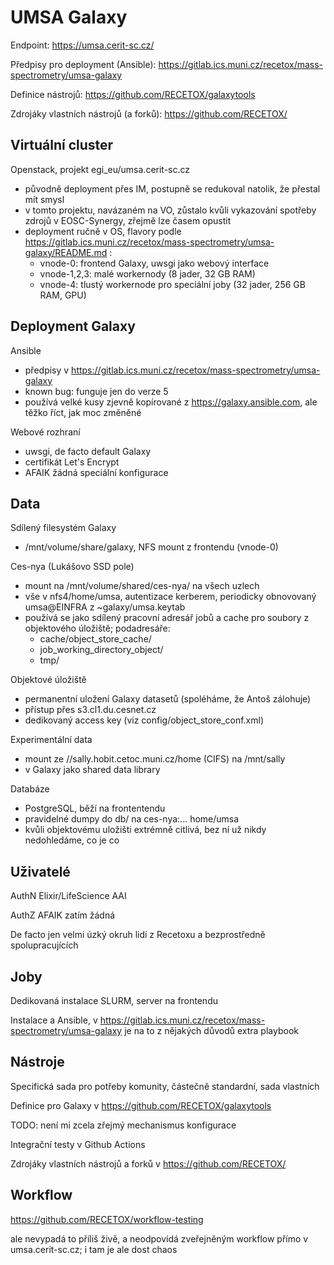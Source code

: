 # UMSA Galaxy

Endpoint: https://umsa.cerit-sc.cz/

Předpisy pro deployment (Ansible): https://gitlab.ics.muni.cz/recetox/mass-spectrometry/umsa-galaxy

Definice nástrojů: https://github.com/RECETOX/galaxytools

Zdrojáky vlastních nástrojů (a forků): https://github.com/RECETOX/ 

## Virtuální cluster

Openstack, projekt egi_eu/umsa.cerit-sc.cz
- původně deployment přes IM, postupně se redukoval natolik, že přestal mít smysl
- v tomto projektu, navázaném na VO, zůstalo kvůli vykazování spotřeby zdrojů v EOSC-Synergy, zřejmě lze časem opustit
- deployment ručně v OS, flavory podle https://gitlab.ics.muni.cz/recetox/mass-spectrometry/umsa-galaxy/README.md : 
  - vnode-0: frontend Galaxy, uwsgi jako webový interface  
  - vnode-1,2,3: malé workernody (8 jader, 32 GB RAM)
  - vnode-4: tlustý workernode pro speciální joby (32 jader, 256 GB RAM, GPU)

## Deployment Galaxy

Ansible
- předpisy v https://gitlab.ics.muni.cz/recetox/mass-spectrometry/umsa-galaxy
- known bug: funguje jen do verze 5
- používá velké kusy zjevně kopírované z https://galaxy.ansible.com, ale těžko říct, jak moc změněné

Webové rozhraní
- uwsgi, de facto default Galaxy
- certifikát Let's Encrypt
- AFAIK žádná speciální konfigurace

## Data

Sdílený filesystém Galaxy
- /mnt/volume/share/galaxy, NFS mount z frontendu (vnode-0)

Ces-nya (Lukášovo SSD pole)
- mount na /mnt/volume/shared/ces-nya/ na všech uzlech
- vše v nfs4/home/umsa, autentizace kerberem, periodicky obnovovaný umsa@EINFRA z ~galaxy/umsa.keytab
- používá se jako sdílený pracovní adresář jobů a cache pro soubory z objektového úložiště; podadresáře:
   - cache/object_store_cache/
   - job_working_directory_object/
   - tmp/

Objektové úložiště
- permanentní uložení Galaxy datasetů (spoléháme, že Antoš zálohuje)
- přístup přes s3.cl1.du.cesnet.cz
- dedikovaný access key (viz config/object_store_conf.xml)

Experimentální data
- mount ze //sally.hobit.cetoc.muni.cz/home (CIFS) na /mnt/sally
- v Galaxy jako shared data library 

Databáze 
- PostgreSQL, běží na frontentendu
- pravidelné dumpy do db/ na ces-nya:... home/umsa
- kvůli objektovému uložišti extrémně citlivá, bez ní už nikdy nedohledáme, co je co


## Uživatelé

AuthN Elixir/LifeScience AAI

AuthZ AFAIK zatím žádná

De facto jen velmi úzký okruh lidí z Recetoxu a bezprostředně spolupracujících


## Joby

Dedikovaná instalace SLURM, server na frontendu

Instalace a Ansible, v https://gitlab.ics.muni.cz/recetox/mass-spectrometry/umsa-galaxy 
je na to z nějakých důvodů extra playbook

## Nástroje

Specifická sada pro potřeby komunity, částečně standardní, sada vlastních 

Definice pro Galaxy v https://github.com/RECETOX/galaxytools

TODO: není mi zcela zřejmý mechanismus konfigurace

Integrační testy v Github Actions

Zdrojáky vlastních nástrojů a forků v https://github.com/RECETOX/

## Workflow

https://github.com/RECETOX/workflow-testing

ale nevypadá to příliš živě, a neodpovídá zveřejněným workflow přímo v umsa.cerit-sc.cz; i tam je ale dost chaos
